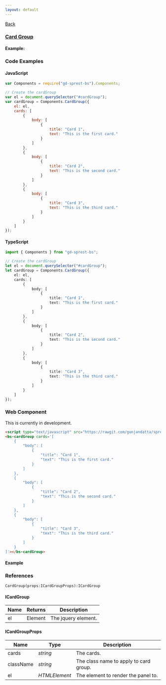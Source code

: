 ```yaml
---
layout: default
---
```

<div class="page-info" markdown="1">

[Back](/bs)

</div>

### [Card Group](https://getbootstrap.com/docs/4.1/components/card/#card-styles)

#### Example:

<div id="cards"></div>

### Code Examples

#### JavaScript
```js
var Components = require("gd-sprest-bs").Components;

// Create the cardGroup
var el = document.querySelector("#cardGroup");
var cardGroup = Components.CardGroup({
    el: el,
    cards: [
        {
            body: [
                {
                    title: "Card 1",
                    text: "This is the first card."
                }
            ]
        },
        {
            body: [
                {
                    title: "Card 2",
                    text: "This is the second card."
                }
            ]
        },
        {
            body: [
                {
                    title: "Card 3",
                    text: "This is the third card."
                }
            ]
        }
    ]
});
```
#### TypeScript
```ts
import { Components } from "gd-sprest-bs";

// Create the cardGroup
let el = document.querySelector("#cardGroup");
let cardGroup = Components.CardGroup({
    el: el,
    cards: [
        {
            body: [
                {
                    title: "Card 1",
                    text: "This is the first card."
                }
            ]
        },
        {
            body: [
                {
                    title: "Card 2",
                    text: "This is the second card."
                }
            ]
        },
        {
            body: [
                {
                    title: "Card 3",
                    text: "This is the third card."
                }
            ]
        }
    ]
});
```

### Web Component
This is currently in development.

```html
<script type="text/javascript" src="https://rawgit.com/gunjandatta/sprest-bs/master/wc/dist/gd-sprest-bs.js"></script>
<bs-cardGroup cards='[
    {
        "body": [
            {
                "title": "Card 1",
                "text": "This is the first card."
            }
        ]
    },
    {
        "body": [
            {
                "title": "Card 2",
                "text": "This is the second card."
            }
        ]
    },
    {
        "body": [
            {
                "title": "Card 3",
                "text": "This is the third card."
            }
        ]
    }
]'></bs-cardGroup>
```

#### Example

<bs-cardGroup cards='[
    {
        "body": [
            {
                "title": "Card 1",
                "text": "This is the first card."
            }
        ]
    },
    {
        "body": [
            {
                "title": "Card 2",
                "text": "This is the second card."
            }
        ]
    },
    {
        "body": [
            {
                "title": "Card 3",
                "text": "This is the third card."
            }
        ]
    }
]'></bs-cardGroup>

### References

```
CardGroup(props:ICardGroupProps):ICardGroup
```

#### ICardGroup

| Name | Returns | Description |
| --- | --- | --- |
| el | Element | The jquery element. |

#### ICardGroupProps

| Name | Type | Description |
| --- | --- | --- |
| cards | _string_ | The cards. |
| className | _string_ | The class name to apply to card group. |
| el | _HTMLElement_ | The element to render the panel to. |

<script src="https://rawgit.com/gunjandatta/sprest-bs/master/wc/dist/gd-sprest-bs.js"></script>
<script type="text/javascript">
    // Wait for the window to be loaded
    window.addEventListener("load", function() {
        // See if the cards exists
        var cards = document.querySelector("#cards");
        if(cards) {
            // Render the card group
            $REST.Components.CardGroup({
                el: cards,
                cards: [
                    {
                        body: [
                            {
                                title: "Card 1",
                                text: "This is the first card."
                            }
                        ]
                    },
                    {
                        body: [
                            {
                                title: "Card 2",
                                text: "This is the second card."
                            }
                        ]
                    },
                    {
                        body: [
                            {
                                title: "Card 3",
                                text: "This is the third card."
                            }
                        ]
                    }
                ]
            });
        }
    });
</script>